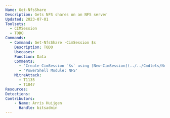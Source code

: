```yaml
---
Name: Get-NfsShare
Description: Gets NFS shares on an NFS server
Updated: 2023-07-01
Toolsets:
  - CIMSession
  - TODO
Commands:
  - Command: Get-NfsShare -CimSession $s
    Description: TODO
    Usecases:
    Function: Data
    Comments:
      - 'Create CimSession `$s` using [New-CimSession](../../Cmdlets/New-CimSession/)'
      - 'PowerShell Module: NFS'
    MitreAttack:
      - T1135
      - T1047
Resources:
Detections:
Contributors:
    - Name: Arris Huijgen
      Handle: bitsadmin
---
```

